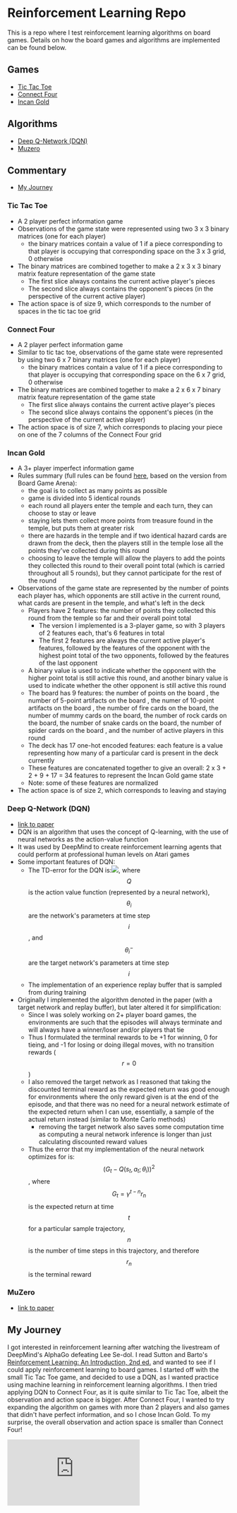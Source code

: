 # Reinforcement Learning Repo
This is a repo where I test reinforcement learning algorithms on board games. Details on how the board games and algorithms are implemented can be found below.

## Games
* [Tic Tac Toe](#tic-tac-toe)
* [Connect Four](#connect-four)
* [Incan Gold](#incan-gold)

## Algorithms
* [Deep Q-Network (DQN)](#deep-q-network-dqn)
* [Muzero](#muzero)

## Commentary
* [My Journey](#my-journey)

### Tic Tac Toe
* A 2 player perfect information game
* Observations of the game state were represented using two 3 x 3 binary matrices (one for each player)
    * the binary matrices contain a value of 1 if a piece corresponding to that player is occupying that corresponding space on the 3 x 3 grid, 0 otherwise
* The binary matrices are combined together to make a 2 x 3 x 3 binary matrix feature representation of the game state
    * The first slice always contains the current active player's pieces
    * The second slice always contains the opponent's pieces (in the perspective of the current active player)
* The action space is of size 9, which corresponds to the number of spaces in the tic tac toe grid

### Connect Four
* A 2 player perfect information game
* Similar to tic tac toe, observations of the game state were represented by using two 6 x 7 binary matrices (one for each player)
    * the binary matrices contain a value of 1 if a piece corresponding to that player is occupying that corresponding space on the 6 x 7 grid, 0 otherwise
* The binary matrices are combined together to make a 2 x 6 x 7 binary matrix feature representation of the game state
    * The first slice always contains the current active player's pieces
    * The second slice always contains the opponent's pieces (in the perspective of the current active player)
* The action space is of size 7, which corresponds to placing your piece on one of the 7 columns of the Connect Four grid

### Incan Gold
* A 3+ player imperfect information game
* Rules summary (full rules can be found [here](https://en.doc.boardgamearena.com/Gamehelpincangold), based on the version from Board Game Arena):
    * the goal is to collect as many points as possible
    * game is divided into 5 identical rounds
    * each round all players enter the temple and each turn, they can choose to stay or leave
    * staying lets them collect more points from treasure found in the temple, but puts them at greater risk
    * there are hazards in the temple and if two identical hazard cards are drawn from the deck, then the players still in the temple lose all the points they've collected during this round
    * choosing to leave the temple will allow the players to add the points they collected this round to their overall point total (which is carried throughout all 5 rounds), but they cannot participate for the rest of the round
* Observations of the game state are represented by the number of points each player has, which opponents are still active in the current round, what cards are present in the temple, and what's left in the deck
    * Players have 2 features: the number of points they collected this round from the temple so far and their overall point total
        * The version I implemented is a 3-player game, so with 3 players of 2 features each, that's 6 features in total
        * The first 2 features are always the current active player's features, followed by the features of the opponent with the highest point total of the two opponents, followed by the features of the last opponent
    * A binary value is used to indicate whether the opponent with the higher point total is still active this round, and another binary value is used to indicate whether the other opponent is still active this round
    * The board has 9 features: the number of points on the board , the number of 5-point artifacts on the board , the numer of 10-point artifacts on the board , the number of fire cards on the board, the number of mummy cards on the board, the number of rock cards on the board, the number of snake cards on the board, the number of spider cards on the board , and the number of active players in this round
    * The deck has 17 one-hot encoded features: each feature is a value representing how many of a particular card is present in the deck currently
    * These features are concatenated together to give an overall: 2 x 3 + 2 + 9 + 17 = 34 features to represent the Incan Gold game state
    * Note: some of these features are normalized
* The action space is of size 2, which corresponds to leaving and staying

### Deep Q-Network (DQN)
* [link to paper](https://www.nature.com/articles/nature14236)
* DQN is an algorithm that uses the concept of Q-learning, with the use of neural networks as the action-value function
* It was used by DeepMind to create reinforcement learning agents that could perform at professional human levels on Atari games
* Some important features of DQN:
    * The TD-error for the DQN is:<img src="https%3A%2F%2Frender.githubusercontent.com%2Frender%2Fmath%3Fmath%3D%28+r+%2B+%5Cgamma+%5Cunderset%7Ba%27%7D%7B+%5Ctext%7Bmax%7D+%7DQ%28s%27%2Ca%27%3B%5Ctheta%5E-_i%29+-+Q%28s%2Ca%3B%5Ctheta_i%29%29%5E2">, where $$Q$$ is the action value function (represented by a neural network), $$\theta_i$$ are the network's parameters at time step $$i$$, and $$\theta^-_i$$ are the target network's parameters at time step $$i$$
    * The implementation of an experience replay buffer that is sampled from during training
* Originally I implemented the algorithm denoted in the paper (with a target network and replay buffer), but later altered it for simplification:
    * Since I was solely working on 2+ player board games, the environments are such that the episodes will always terminate and will always have a winner/loser and/or players that tie
    * Thus I formulated the terminal rewards to be +1 for winning, 0 for tieing, and -1 for losing or doing illegal moves, with no transition rewards ($$r=0$$)
    * I also removed the target network as I reasoned that taking the discounted terminal reward as the expected return was good enough for environments where the only reward given is at the end of the episode, and that there was no need for a neural network estimate of the expected return when I can use, essentially, a sample of the actual return instead (similar to Monte Carlo methods)
        * removing the target network also saves some computation time as computing a neural network inference is longer than just calculating discounted reward values
    * Thus the error that my implementation of the neural network optimizes for is: $$(G_t - Q(s_t,a_t;\theta_i))^2$$, where $$G_t=\gamma^{t-n}r_n$$ is the expected return at time $$t$$ for a particular sample trajectory, $$n$$ is the number of time steps in this trajectory, and therefore $$r_n$$ is the terminal reward

### MuZero
* [link to paper](https://arxiv.org/abs/1911.08265)

## My Journey
I got interested in reinforcement learning after watching the livestream of DeepMind's AlphaGo defeating Lee Se-dol. I read Sutton and Barto's [Reinforcement Learning: An Introduction, 2nd ed.](http://incompleteideas.net/book/the-book.html) and wanted to see if I could apply reinforcement learning to board games. I started off with the small Tic Tac Toe game, and decided to use a DQN, as I wanted practice using machine learning in reinforcement learning algorithms. I then tried applying DQN to Connect Four, as it is quite similar to Tic Tac Toe, albeit the observation and action space is bigger. 
After Connect Four, I wanted to try expanding the algorithm on games with more than 2 players and also games that didn't have perfect information, and so I chose Incan Gold. To my surprise, the overall observation and action space is smaller than Connect Four!

![equation](http://www.sciweavers.org/tex2img.php?eq=1%2Bsin%28mc%5E2%29&bc=White&fc=Black&im=jpg&fs=12&ff=arev&edit=)